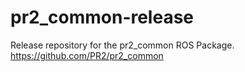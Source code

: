 pr2_common-release
==================

Release repository for the pr2_common ROS Package. https://github.com/PR2/pr2_common

